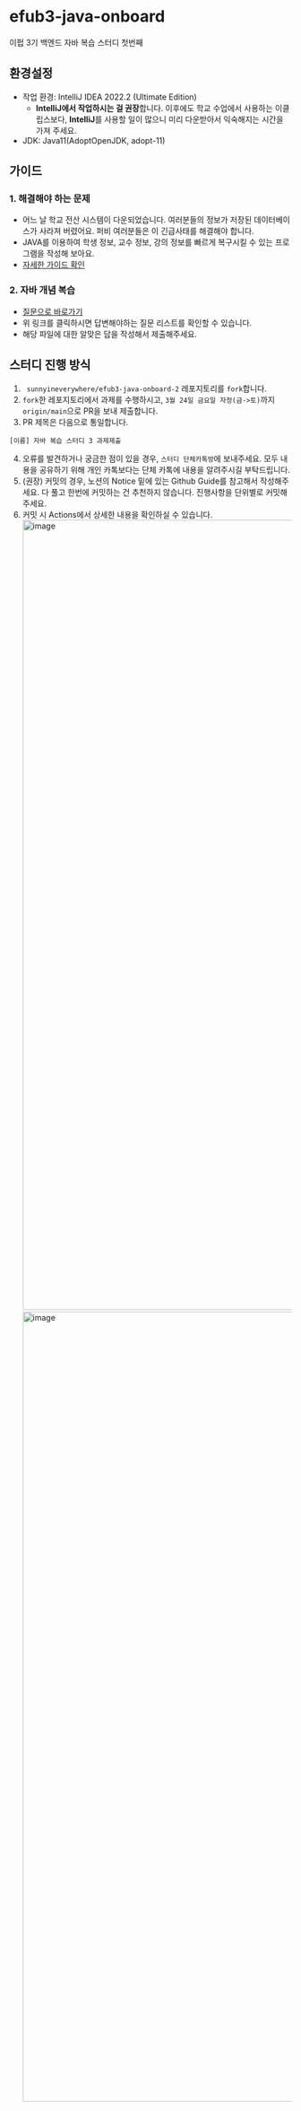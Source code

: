 # efub3-java-onboard
이펍 3기 백엔드 자바 복습 스터디 첫번째

## 환경설정
- 작업 환경: IntelliJ IDEA 2022.2 (Ultimate Edition)
    - **IntelliJ에서 작업하시는 걸 권장**합니다. 이후에도 학교 수업에서 사용하는 이클립스보다, **IntelliJ**를 사용할 일이 많으니 미리 다운받아서 익숙해지는 시간을 가져 주세요.
- JDK: Java11(AdoptOpenJDK, adopt-11)

## 가이드
### 1. 해결해야 하는 문제
- 어느 날 학교 전산 시스템이 다운되었습니다. 여러분들의 정보가 저장된 데이터베이스가 사라져 버렸어요. 퍼비 여러분들은 이 긴급사태를 해결해야 합니다.
- JAVA를 이용하여 학생 정보, 교수 정보, 강의 정보를 빠르게 복구시킬 수 있는 프로그램을 작성해 보아요.
- [자세한 가이드 확인](https://github.com/sunnyineverywhere/efub3-java-onboard-3/blob/main/docs/GUIDE.md)

### 2. 자바 개념 복습
- [질문으로 바로가기](https://github.com/sunnyineverywhere/efub3-java-onboard-3/blob/main/docs/JAVA_QUESTION.md)
- 위 링크를 클릭하시면 답변해야하는 질문 리스트를 확인할 수 있습니다.
- 해당 파일에 대한 알맞은 답을 작성해서 제출해주세요.

## 스터디 진행 방식
1. ` sunnyineverywhere/efub3-java-onboard-2` 레포지토리를 `fork`합니다.
2. `fork`한 레포지토리에서 과제를 수행하시고, `3월 24일 금요일 자정(금->토)`까지 `origin/main`으로 PR을 보내 제출합니다.
3. PR 제목은 다음으로 통일합니다.
```
[이름] 자바 복습 스터디 3 과제제출
```
4. 오류를 발견하거나 궁금한 점이 있을 경우, `스터디 단체카톡방`에 보내주세요. 모두 내용을 공유하기 위해 개인 카톡보다는 단체 카톡에 내용을 알려주시길 부탁드립니다.
5. (권장) 커밋의 경우, 노션의 Notice 밑에 있는 Github Guide를 참고해서 작성해주세요. 다 풀고 한번에 커밋하는 건 추천하지 않습니다. 진행사항을 단위별로 커밋해 주세요.
6. 커밋 시 Actions에서 상세한 내용을 확인하실 수 있습니다.
   <img width="1409" alt="image" src="https://user-images.githubusercontent.com/80109963/223901119-7a0947bb-9d8f-4bad-8595-20ff71f7e07e.png">
   <img width="1409" alt="image" src="https://user-images.githubusercontent.com/80109963/223901162-bfc554bd-3f4d-48ea-ad7a-b14c278c1199.png">
